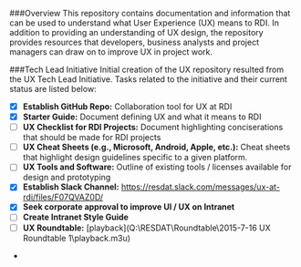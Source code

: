 ###Overview
This repository contains documentation and information that can be used to understand what User Experience (UX) means to RDI.  In addition to providing an understanding of UX design, the repository provides resources that developers, business analysts and project managers can draw on to improve UX in project work.

###Tech Lead Initiative
Initial creation of the UX repository resulted from the UX Tech Lead Initiative.  Tasks related to the initiative and their current status are listed below:

* [x] **Establish GitHub Repo:** Collaboration tool for UX at RDI
* [x] **Starter Guide:** Document defining UX and what it means to RDI
* [ ] **UX Checklist for RDI Projects:** Document highlighting conciserations that should be made for RDI projects
* [ ] **UX Cheat Sheets (e.g., Microsoft, Android, Apple, etc.):** Cheat sheets that highlight design guidelines specific to a given platform.
* [ ] **UX Tools and Software:** Outline of existing tools / licenses available for design and prototyping
* [x] **Establish Slack Channel:** https://resdat.slack.com/messages/ux-at-rdi/files/F07QVAZ0D/
* [x] **Seek corporate approval to improve UI / UX on Intranet**
* [ ] **Create Intranet Style Guide**
* [ ] **UX Roundtable:**  [playback](Q:\RESDAT\Roundtable\2015-7-16 UX Roundtable 1\playback.m3u)
* 
